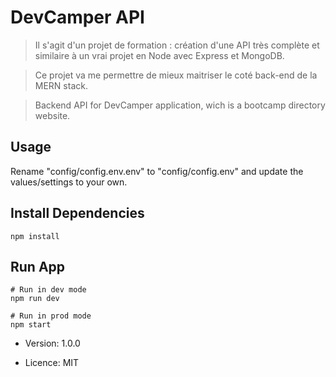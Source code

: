 # DevCamper API

> Il s'agit d'un projet de formation : création d'une API très complète et similaire à un vrai projet en Node avec Express et MongoDB.

> Ce projet va me permettre de mieux maitriser le coté back-end de la MERN stack.

> Backend API for DevCamper application, wich is a bootcamp directory website.

## Usage

Rename "config/config.env.env" to "config/config.env" and update the values/settings to your own.

## Install Dependencies

```
npm install
```

## Run App

```
# Run in dev mode
npm run dev

# Run in prod mode
npm start
```

- Version: 1.0.0

- Licence: MIT
